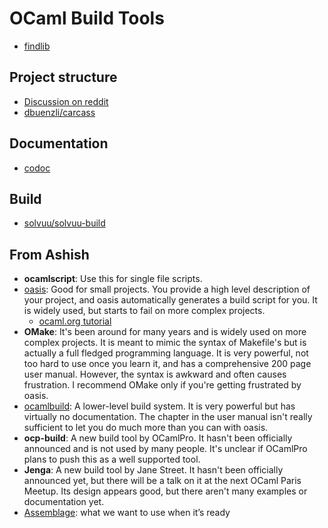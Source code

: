 # OCaml Build Tools

* [findlib](http://projects.camlcity.org/projects/findlib.html)

## Project structure
* [Discussion on reddit](https://www.reddit.com/r/ocaml/comments/4scvlj/starting_a_new_project_what_is_current_best/)
* [dbuenzli/carcass](https://github.com/dbuenzli/carcass)

## Documentation
* [codoc](https://github.com/dsheets/codoc)

## Build
* [solvuu/solvuu-build](https://github.com/solvuu/solvuu-build)

## From Ashish
* **ocamlscript**: Use this for single file scripts.
* [oasis](https://github.com/ocaml/oasis): Good for small projects. You provide a high level description of your project, and oasis automatically generates a build script for you. It is widely used, but starts to fail on more complex projects.
  * [ocaml.org tutorial](https://ocaml.org/learn/tutorials/setting_up_with_oasis.html)
* **OMake**: It's been around for many years and is widely used on more complex projects. It is meant to mimic the syntax of Makefile's but is actually a full fledged programming language. It is very powerful, not too hard to use once you learn it, and has a comprehensive 200 page user manual. However, the syntax is awkward and often causes frustration. I recommend OMake only if you're getting frustrated by oasis.
* [ocamlbuild](http://projects.camlcity.org/projects/findlib.html): A lower-level build system. It is very powerful but has virtually no documentation. The chapter in the user manual isn't really sufficient to let you do much more than you can with oasis.
* **ocp-build**: A new build tool by OCamlPro. It hasn't been officially announced and is not used by many people. It's unclear if OCamlPro plans to push this as a well supported tool.
* **Jenga**: A new build tool by Jane Street. It hasn't been officially announced yet, but there will be a talk on it at the next OCaml Paris Meetup. Its design appears good, but there aren't many examples or documentation yet.
* [Assemblage](https://github.com/samoht/assemblage): what we want to use when it’s ready
